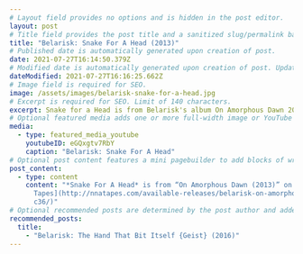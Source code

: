 ```yaml
---
# Layout field provides no options and is hidden in the post editor.
layout: post
# Title field provides the post title and a sanitized slug/permalink based on the title content. !!! Use a descriptive title and then do not change it !!!
title: "Belarisk: Snake For A Head (2013)"
# Published date is automatically generated upon creation of post.
date: 2021-07-27T16:14:50.379Z
# Modified date is automatically generated upon creation of post. Update Manually when the post is updated
dateModified: 2021-07-27T16:16:25.662Z
# Image field is required for SEO.
image: /assets/images/belarisk-snake-for-a-head.jpg
# Excerpt is required for SEO. Limit of 140 characters.
excerpt: Snake for a Head is from Belarisk's album On Amorphous Dawn 2013 on NNA Tapes.
# Optional featured media adds one or more full-width image or YouTube embeds to the top of the post.
media:
  - type: featured_media_youtube
    youtubeID: eGQxgtv7RbY
    caption: "Belarisk: Snake For A Head"
# Optional post content features a mini pagebuilder to add blocks of written content, images, and YouTube embeds to the post. Recommended at least one instance of WYSIWYG block.
post_content:
  - type: content
    content: "*Snake For A Head* is from “On Amorphous Dawn (2013)” on [NNA
      Tapes](http://nnatapes.com/available-releases/belarisk-on-amorphous-dawn-\
      c36/)"
# Optional recommended posts are determined by the post author and added here. This is good for SEO and internal linking.
recommended_posts:
  title:
    - "Belarisk: The Hand That Bit Itself {Geist} (2016)"
---
```

